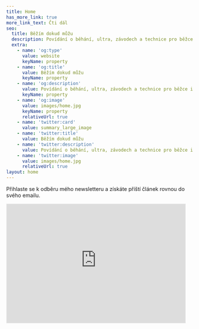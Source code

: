 ```yaml
---
title: Home
has_more_link: true
more_link_text: Čti dál
seo:
  title: Běžím dokud můžu
  description: Povídání o běhání, ultra, závodech a technice pro běžce i neběžce
  extra:
    - name: 'og:type'
      value: website
      keyName: property
    - name: 'og:title'
      value: Běžím dokud můžu
      keyName: property
    - name: 'og:description'
      value: Povídání o běhání, ultra, závodech a technice pro běžce i neběžce
      keyName: property
    - name: 'og:image'
      value: images/home.jpg
      keyName: property
      relativeUrl: true
    - name: 'twitter:card'
      value: summary_large_image
    - name: 'twitter:title'
      value: Běžím dokud můžu
    - name: 'twitter:description'
      value: Povídání o běhání, ultra, závodech a technice pro běžce i neběžce
    - name: 'twitter:image'
      value: images/home.jpg
      relativeUrl: true
layout: home
---
```


Přihlaste se k odběru mého newsletteru a získáte příští článek rovnou do svého emailu.
<iframe src="https://karelholub.substack.com/embed" width="480" height="320" style="border:1px solid #EEE; background:white;" frameborder="0" scrolling="no"></iframe>